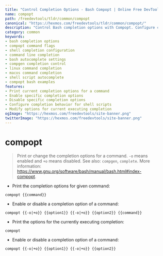 ```yaml
---
title: "Control Completion Options - Bash Compopt | Online Free DevTools by Hexmos"
name: compopt
path: /freedevtools/tldr/common/compopt
canonical: "https://hexmos.com/freedevtools/tldr/common/compopt/"
description: "Control Bash completion options with Compopt. Configure command completion behavior, enabling or disabling specific flags. Free online tool, no registration required."
category: common
keywords:
- bash completion options
- compopt command flags
- shell completion configuration
- command line completion
- bash autocomplete settings
- compgen completion control
- linux command completion
- macos command completion
- shell script autocomplete
- compopt bash examples
features:
- Print current completion options for a command
- Enable specific completion options
- Disable specific completion options
- Configure completion behavior for shell scripts
- Modify options for current executing completion
ogImage: "https://hexmos.com/freedevtools/site-banner.png"
twitterImage: "https://hexmos.com/freedevtools/site-banner.png"
---
```


# compopt

> Print or change the completion options for a command.
> `-o` means enabled and `+o` means disabled.
> See also: `compgen`, `complete`.
> More information: <https://www.gnu.org/software/bash/manual/bash.html#index-compopt>.

- Print the completion options for given command:

`compopt {{command}}`

- Enable or disable a completion option of a command:

`compopt {{-o|+o}} {{option1}} {{-o|+o}} {{option2}} {{command}}`

- Print the options for the currently executing completion:

`compopt`

- Enable or disable a completion option of a command:

`compopt {{-o|+o}} {{option1}} {{-o|+o}} {{option2}}`
